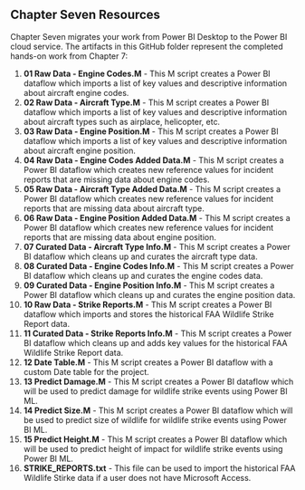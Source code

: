 ## Chapter Seven Resources

Chapter Seven migrates your work from Power BI Desktop to the Power BI cloud service. The artifacts in this GitHub folder represent the completed hands-on work from Chapter 7:

1. **01 Raw Data - Engine Codes.M** - This M script creates a Power BI dataflow which imports a list of key values and descriptive information about aircraft engine codes.
2. **02 Raw Data - Aircraft Type.M** - This M script creates a Power BI dataflow which imports a list of key values and descriptive information about aircraft types such as airplace, helicopter, etc.
3. **03 Raw Data - Engine Position.M** - This M script creates a Power BI dataflow which imports a list of key values and descriptive information about aircraft engine position.
4. **04 Raw Data - Engine Codes Added Data.M** - This M script creates a Power BI dataflow which creates new reference values for incident reports that are missing data about engine codes.
5. **05 Raw Data - Aircraft Type Added Data.M** - This M script creates a Power BI dataflow which creates new reference values for incident reports that are missing data about aircraft type.
6. **06 Raw Data - Engine Position Added Data.M** - This M script creates a Power BI dataflow which creates new reference values for incident reports that are missing data about engine position.
7. **07 Curated Data - Aircraft Type Info.M** - This M script creates a Power BI dataflow which cleans up and curates the aircraft type data.
8. **08 Curated Data - Engine Codes Info.M** - This M script creates a Power BI dataflow which cleans up and curates the engine codes data.
9. **09 Curated Data - Engine Position Info.M** - This M script creates a Power BI dataflow which cleans up and curates the engine position data.
10. **10 Raw Data - Strike Reports.M** - This M script creates a Power BI dataflow which imports and stores the historical FAA Wildlife Strike Report data.
11. **11 Curated Data - Strike Reports Info.M** - This M script creates a Power BI dataflow which cleans up and adds key values for the historical FAA Wildlife Strike Report data.
12. **12 Date Table.M** - This M script creates a Power BI dataflow with a custom Date table for the project.
13. **13 Predict Damage.M** - This M script creates a Power BI dataflow which will be used to predict damage for wildlife strike events using Power BI ML.
14. **14 Predict Size.M** - This M script creates a Power BI dataflow which will be used to predict size of wildlife for wildlife strike events using Power BI ML.
15. **15 Predict Height.M** - This M script creates a Power BI dataflow which will be used to predict height of impact for wildlife strike events using Power BI ML.
16. **STRIKE_REPORTS.txt** - This file can be used to import the historical FAA Wildlife Stirke data if a user does not have Microsoft Access.
